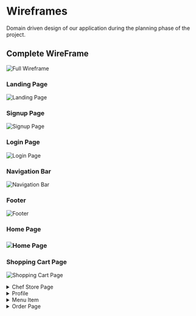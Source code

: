<h1> Wireframes </h1>

Domain driven design of our application during the planning phase of the project.

<h2>Complete WireFrame</h2>

![Full Wireframe](wireframe.wireframe.png)

<h3> Landing Page </h3>

![Landing Page](https://gyazo.com/ca128b8f67be638283fe819bca0d0b21)

<h3> Signup Page </h3>

![Signup Page](https://gyazo.com/ca63d779d49de3029693df375d0e4f6d)

<h3> Login Page </h3>

![Login Page](https://gyazo.com/0d8eaa08d7919c313654890c25d030ab?token=1a3b6f137675523643959935e8ecfe1c)

<h3> Navigation Bar </h3>

![Navigation Bar](https://gyazo.com/867e016c99b2e23e8f320326e2fa54ea)

<h3> Footer </h3>

![Footer](https://gyazo.com/c3b3f180bff5057f5d48ef3156bad9c9)

<h3> Home Page <h3>

![Home Page](https://gyazo.com/748faa4b3b49b3559534a0e068a974cb)

<h3> Shopping Cart Page </h3>

![Shopping Cart Page](https://gyazo.com/9383dfbb612055f20a0dd1d5f6e52846)

<details>
    <summary>Chef Store Page</summary>

![Chef Store Page](https://gyazo.com/5c56b30baa2fdfcc14e17de949cef64b)

<h5> Menu Item Card <h5>

![Menu Item Card](https://gyazo.com/69ca74cf29d10726e158feee69a309f9)

<h5> Menu Item Card Detail </h5>

![Menu Item Card Detail](https://gyazo.com/fa19d3501e0d62562ad0f85e6adf7e9f)

</details>

<details>
    <summary>Profile</summary>

<h5> My Profile Page </h5>

![My Profile Page](https://gyazo.com/588ce2483aba0ed068accedfd2706d6e)

<h5> Create Profile Page</h5>

![Create Profile Page](https://gyazo.com/32136a91e83968fadecbecdbb0efe012)

<h5> Update Profile Page</h5>

![Update Profile Page](https://gyazo.com/766be502963ed1e680bbed29fceb1a41)

</details>

<details>
    <summary>Menu Item</summary>

<h5> Menu Item List Page </h5>

![Menu Item List Page](https://gyazo.com/6f8ed96f907542b820f321cf1a08275f)

<h5> Create Menu Item Page </h5>

![Create Menu Item Page](https://gyazo.com/0431087db5c44680b57bc9757661f690)

<h5> Update Profile Page </h5>

![Update Profile Page](https://gyazo.com/67fde9786a8302b1276632c680507f7a)

</details>

<details>
    <summary>Order Page</summary>

<h5> Customer Order List </h5>

![Customer Order List](https://gyazo.com/4b6d633bbe6e26a42223ee9d09055319)

<h5> Chef Order List </h5>

![Chef Order List](https://gyazo.com/5f1b729f659338f3b9094fa38cb5f256)

</details>
